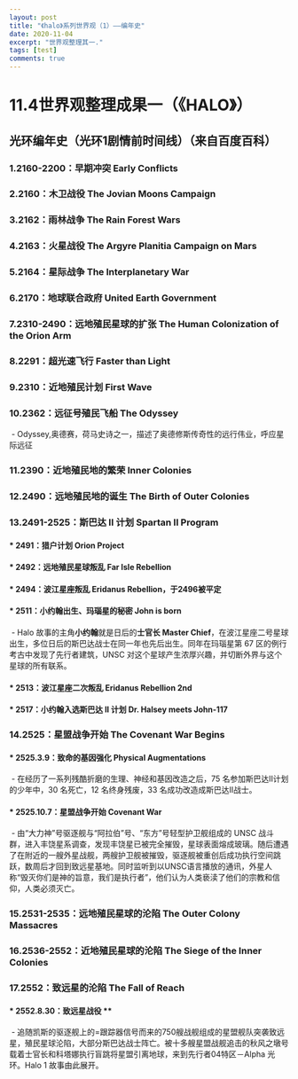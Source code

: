 ```yaml
---
layout: post
title: "《halo》系列世界观（1）——编年史"
date: 2020-11-04
excerpt: "世界观整理其一."
tags: [test]
comments: true
---
```




# 11.4世界观整理成果一（《HALO》）

## 光环编年史（光环1剧情前时间线）（来自百度百科）

### 1.**2160-2200：早期冲突 Early Conflicts**

### 2.**2160：木卫战役 The Jovian Moons Campaign**

### 3.**2162：雨林战争 The Rain Forest Wars**

### 4.**2163：火星战役 The Argyre Planitia Campaign on Mars**

### 5.**2164：星际战争 The Interplanetary War**

### 6.**2170：地球联合政府 United Earth Government**

### 7.**2310-2490：远地殖民星球的扩张 The Human Colonization of the Orion Arm**

### 8.**2291：超光速飞行 Faster than Light**

### 9.**2310：近地殖民计划 First Wave**

### 10.**2362：远征号殖民飞船 The Odyssey**

​      - Odyssey,奥德赛，荷马史诗之一，描述了奥德修斯传奇性的远行伟业，呼应星际远征

### 11.**2390：近地殖民地的繁荣 Inner Colonies**

### 12.**2490：远地殖民地的诞生 The Birth of Outer Colonies**

### 13.**2491-2525：斯巴达 II 计划 Spartan II Program**

####                            * 2491：猎户计划 Orion Project

####                            * 2492：远地殖民星球叛乱 Far Isle Rebellion

####                            * 2494：波江星座叛乱 Eridanus Rebellion，于2496被平定

####                            * **2511：小约翰出生、玛瑙星的秘密 John is born**

​                                           -  Halo 故事的主角**小约翰**就是日后的**士官长 Master Chief**，在波江星座二号星球出生，多位日后的斯巴达战士在同一年也先后出生。同年在玛瑙星第 67 区的例行考古中发现了先行者建筑，UNSC 对这个星球产生浓厚兴趣，并切断外界与这个星球的所有联系。

####                            * 2513：波江星座二次叛乱 Eridanus Rebellion 2nd

####                             * 2517：小约翰入选斯巴达 II 计划 Dr. Halsey meets John-117

### 14.**2525：星盟战争开始 The Covenant War Begins**

####                      * 2525.3.9：致命的基因强化 Physical Augmentations

​                                   -  在经历了一系列残酷折磨的生理、神经和基因改造之后，75 名参加斯巴达II计划的少年中，30 名死亡，12 名终身残废，33 名成功改造成斯巴达II战士。

####                      * 2525.10.7：星盟战争开始 Covenant War

​                                    -  由“大力神”号驱逐舰与“阿拉伯”号、“东方”号轻型护卫舰组成的 UNSC 战斗群，进入丰饶星系调查，发现丰饶星已被完全摧毁，星球表面熔成玻璃。随后遭遇了在附近的一艘外星战舰，两艘护卫舰被摧毁，驱逐舰被重创后成功执行空间跳跃，数周后才回到致远星基地。同时监听到以UNSC语言播放的通讯，外星人称“毁灭你们是神的旨意，我们是执行者”，他们认为人类亵渎了他们的宗教和信仰，人类必须灭亡。

### 15.**2531-2535：远地殖民星球的沦陷 The Outer Colony Massacres**

### 16.**2536-2552：近地殖民星球的沦陷 The Siege of the Inner Colonies**

### 17.**2552：致远星的沦陷 The Fall of Reach**

####                     * 2552.8.30：致远星战役 **

​                          - 追随凯斯的驱逐舰上的=跟踪器信号而来的750艘战舰组成的星盟舰队突袭致远星，殖民星球沦陷，大部分斯巴达战士阵亡。被十多艘星盟战舰追击的秋风之墩号载着士官长和科塔娜执行盲跳将星盟引离地球，来到先行者04特区－Alpha 光环。Halo 1 故事由此展开。



